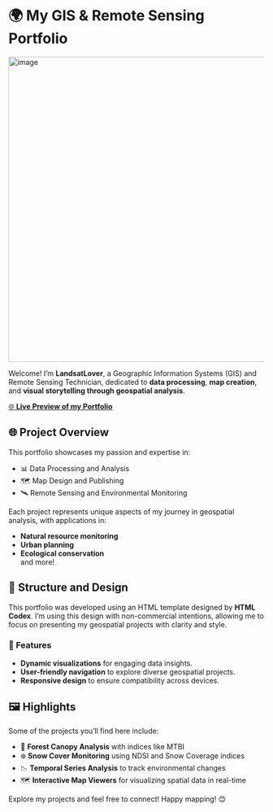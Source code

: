 # 🌍 My GIS & Remote Sensing Portfolio

<img src="https://github.com/user-attachments/assets/2dbb38c9-988b-4183-9436-d9b985691a44" alt="image" width="600"/>



Welcome! I’m **LandsatLover**, a Geographic Information Systems (GIS) and Remote Sensing Technician, dedicated to **data processing**, **map creation**, and **visual storytelling through geospatial analysis**.

[🌐 **Live Preview of my Portfolio**](https://landsatlover.github.io/myPortfolio/)

## 🌐 Project Overview

This portfolio showcases my passion and expertise in:
- 📊 Data Processing and Analysis
- 🗺️ Map Design and Publishing
- 🛰️ Remote Sensing and Environmental Monitoring

Each project represents unique aspects of my journey in geospatial analysis, with applications in:
- **Natural resource monitoring**
- **Urban planning**
- **Ecological conservation**  
and more!

## 📂 Structure and Design

This portfolio was developed using an HTML template designed by **HTML Codex**. I’m using this design with non-commercial intentions, allowing me to focus on presenting my geospatial projects with clarity and style.

### 🎨 Features
- **Dynamic visualizations** for engaging data insights.
- **User-friendly navigation** to explore diverse geospatial projects.
- **Responsive design** to ensure compatibility across devices.

## 🖼️ Highlights

Some of the projects you’ll find here include:
- 🌲 **Forest Canopy Analysis** with indices like MTBI
- ❄️ **Snow Cover Monitoring** using NDSI and Snow Coverage indices
- 📉 **Temporal Series Analysis** to track environmental changes
- 🗺️ **Interactive Map Viewers** for visualizing spatial data in real-time


Explore my projects and feel free to connect! Happy mapping! 😊

